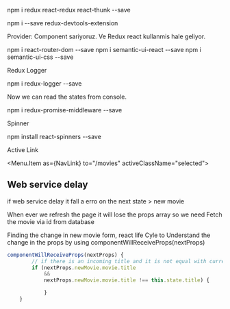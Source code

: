 npm i redux react-redux react-thunk --save

npm i --save redux-devtools-extension

Provider:
Component sariyoruz. Ve Redux react kullanmis hale geliyor.

npm i react-router-dom --save
npm i semantic-ui-react --save
npm i semantic-ui-css --save


Redux Logger

npm i redux-logger --save

Now we can read the states from console.

npm i redux-promise-middleware --save

Spinner 

npm install react-spinners --save

Active Link

  <Menu.Item as={NavLink} to="/movies" activeClassName="selected">

## Web service delay
if web service delay it fall a erro on the next state > new movie

When ever we refresh the page it will lose the props array so we need Fetch the movie via id from database

Finding the change in new movie form, react life Cyle to Understand the change in the props by using componentWillReceiveProps(nextProps)

```javascript
componentWillReceiveProps(nextProps) {
        // if there is an incoming title and it is not equal with current title in the state
        if (nextProps.newMovie.movie.title 
            && 
            nextProps.newMovie.movie.title !== this.state.title) {

            }
    }
    

```